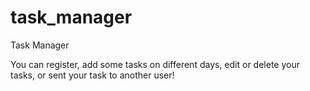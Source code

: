 # task_manager 
Task Manager

You can register,
add some tasks on different days,
edit or delete your tasks,
or sent your task to another user!
